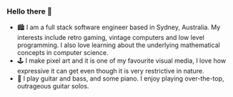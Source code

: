 ### Hello there 👋 

- 🏙️ I am a full stack software engineer based in Sydney, Australia. My interests include retro gaming, vintage computers and low level programming. I also love learning about the underlying mathematical concepts in computer science. 
- 🕹️ I make pixel art and it is one of my favourite visual media, I love how expressive it can get even though it is very restrictive in nature.
- 🎸 I play guitar and bass, and some piano. I enjoy playing over-the-top, outrageous guitar solos. 


<!--
**priyantaislam/priyantaislam** is a ✨ _special_ ✨ repository because its `README.md` (this file) appears on your GitHub profile.

Here are some ideas to get you started:

- 🔭 I’m currently working on ...
- 🌱 I’m currently learning ...
- 👯 I’m looking to collaborate on ...
- 🤔 I’m looking for help with ...
- 💬 Ask me about ...
- 📫 How to reach me: ...
- 😄 Pronouns: ...
- ⚡ Fun fact: ...
-->
